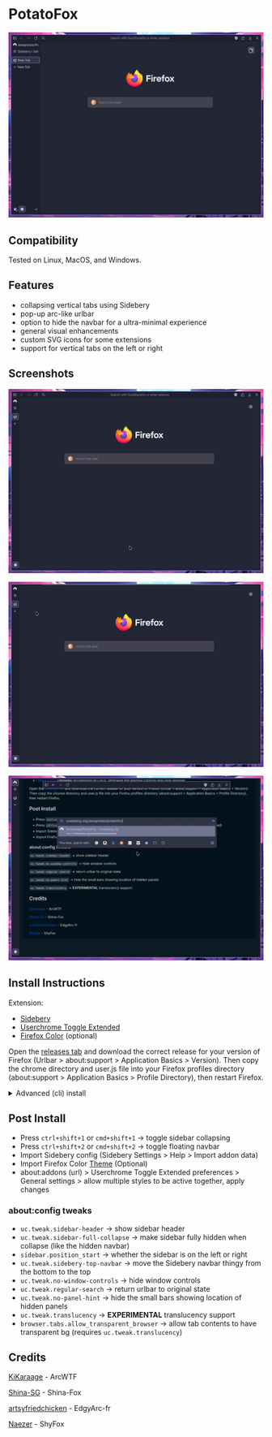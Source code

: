 # PotatoFox

![Firefox with Custom CSS applied](Media/Screenshot0.png)

## Compatibility

Tested on Linux, MacOS, and Windows. 

## Features

- collapsing vertical tabs using Sidebery 
- pop-up arc-like urlbar
- option to hide the navbar for a ultra-minimal experience 
- general visual enhancements  
- custom SVG icons for some extensions
- support for vertical tabs on the left or right

## Screenshots

![](./Media/Screenshot1.png)

![](./Media/Screenshot2.png)

![](./Media/Screenshot3.png)

## Install Instructions

Extension:

* [Sidebery](https://addons.mozilla.org/en-US/firefox/addon/sidebery)
* [Userchrome Toggle Extended](https://addons.mozilla.org/en-US/firefox/addon/userchrome-toggle-extended)
* [Firefox Color](https://addons.mozilla.org/en-US/firefox/addon/firefox-color) (optional)

Open the [releases tab](https://codeberg.org/awwpotato/PotatoFox/releases) and download the correct release for your version of Firefox (Urlbar > about:support > Application Basics > Version). Then copy the chrome directory and user.js file into your Firefox profiles directory (about:support > Application Basics > Profile Directory), then restart Firefox.

<details><summary>Advanced (cli) install</summary>

#### Using git
```bash
git clone https://codeberg.org/awwpotato/potatofox.git
cd potatofox
ln -sr user.js chrome ~/.mozilla/firefox/<profile> # Linux
ln -sr user.js chrome ~/Library/Application Support/Firefox/Profiles/<profile> # MacOS 
```
#### Using [Nyoom](https://github.com/ryanccn/nyoom)
```bash
nyoom profile <profile-dir>
nyoom add codeberg:awwpotato/potatofox
nyoom switch potatofox
```
> [!NOTE]
> Make sure to install the required extensions.

</details>

## Post Install

- Press `ctrl+shift+1` or `cmd+shift+1` -> toggle sidebar collapsing
- Press `ctrl+shift+2` or `cmd+shift+2` -> toggle floating navbar 
- Import Sidebery config (Sidebery Settings > Help > Import addon data)
- Import Firefox Color [Theme](https://color.firefox.com/?theme=XQAAAAJIBAAAAAAAAABBqYhm849SCicxcUcPX38oKRicm6da8pEgvcP7a7pcFmVHMnKGm6jV5QPQYrQANhzR11O9Tw1fRvJo5eh5ZmuCGQ8xI22lVcVIhk_XhmurMN0RGDTu_du33lCrsCoX6eXxppKvAcVUBgIrHly78zplSpBiU8Zsa8ZYOk_q92-qmCqlOorFLBmLbpUCl_0HNP99sepSocL7671kbzcmuDP4r2vYcxyQ8NUnR3CYVKGLnIZFXQax_EebWKf5z6zfgknh-VZfnH72sLG9URo022MJMy4kjrHgk1CC1PxqBhOw7sR7CKPFsn8zgHmkgsg6ZrNIrrA_PmiqPgKJ89_WIadSwUppQ9_bJ73DdLr2qyqEJp4Fs1mFVp7le4tDPnSlioTi0cFirhMaZS0RDe71FRJ1slINQT7Vji435P2dLlyn6UnAt_OMXbkvbtz2-uYN2DDn2qZZ_e2cW8RuYbTfyZuvlLanh86dSF_H8OFeEVOayhn3nbmlX2Gw4il7gm-8bgLOCEAbumetDFg12Mkt4bnlOo5NwUaCqIQA5hDlch0Z5oR5W016FDWaeIMDpm5ClqT-8Cep) (Optional)
- about:addons (url) > Userchrome Toggle Extended preferences > General settings > allow multiple styles to be active together, apply changes 


### about:config tweaks 

* `uc.tweak.sidebar-header` -> show sidebar header
* `uc.tweak.sidebar-full-collapse` -> make sidebar fully hidden when collapse (like the hidden navbar)
* `sidebar.position_start` -> whether the sidebar is on the left or right
* `uc.tweak.sidebery-top-navbar` -> move the Sidebery navbar thingy from the bottom to the top
* `uc.tweak.no-window-controls` -> hide window controls
* `uc.tweak.regular-search` -> return urlbar to original state
* `uc.tweak.no-panel-hint` -> hide the small bars showing location of hidden panels
* `uc.tweak.translucency` -> **EXPERIMENTAL** translucency support
* `browser.tabs.allow_transparent_browser` -> allow tab contents to have transparent bg (requires `uc.tweak.translucency`)

## Credits

[KiKaraage](https://github.com/KiKaraage/ArcWTF) - ArcWTF

[Shina-SG](https://github.com/Shina-SG/Shina-Fox) - Shina-Fox

[artsyfriedchicken](https://github.com/artsyfriedchicken/EdgyArc-fr) - EdgyArc-fr

[Naezer](https://github.com/Naezr/ShyFox) - ShyFox
